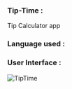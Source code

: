 ### Tip-Time :
Tip Calculator app

### Language used :

### User Interface :
![TipTime](https://user-images.githubusercontent.com/36065206/104119340-a5dcc780-5354-11eb-8bdf-2c6ad9ebd4e9.png)
